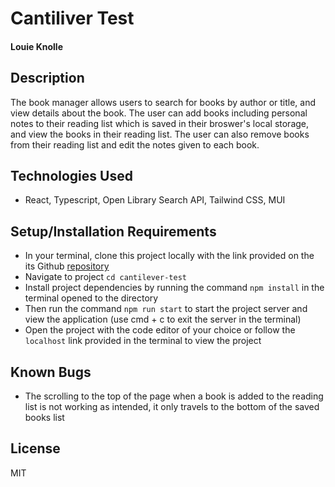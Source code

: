 # Cantiliver Test

#### Louie Knolle

## Description

The book manager allows users to search for books by author or title, and view details about the book. The user can add books including personal notes to their reading list which is saved in their broswer's local storage, and view the books in their reading list. The user can also remove books from their reading list and edit the notes given to each book.

## Technologies Used

- React, Typescript, Open Library Search API, Tailwind CSS, MUI

## Setup/Installation Requirements

- In your terminal, clone this project locally with the link provided on the its Github <a href="https://github.com/louieknolle/cantilever-test.git">repository</a>
- Navigate to project `cd cantilever-test`
- Install project dependencies by running the command ```npm install``` in the terminal opened to the directory
- Then run the command ```npm run start``` to start the project server and view the application (use cmd + c to exit the server in the terminal)
- Open the project with the code editor of your choice or follow the `localhost` link provided in the terminal to view the project


## Known Bugs

- The scrolling to the top of the page when a book is added to the reading list is not working as intended, it only travels to the bottom of the saved books list


## License

MIT